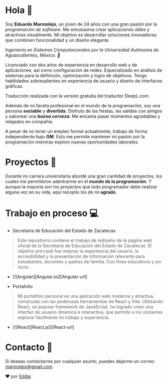 # Hola 🍕

Soy **Eduardo Marmolejo**, un joven de 24 años con una gran pasión por la *programación de software*. Me entusiasma crear aplicaciones útiles y atractivas visualmente. Mi objetivo es desarrollar soluciones innovadoras que combinen funcionalidad y un diseño elegante.

_Ingeniería en Sistemas Computacionales por la Universidad Autónoma de Aguascalientes, México. 🎒_ 

Licenciado con dos años de experiencia en desarrollo web y de aplicaciones, así como configuración de redes. Especializado en análisis de sistemas para la definición, optimización y logro de objetivos. Tengo habilidades sobresalientes en experiencia de usuario y diseño de interfaces gráficas.

Traducción realizada con la versión gratuita del traductor DeepL.com

Además de mi faceta profesional en el mundo de la programación, soy una persona **sociable** y **divertida**. Disfruto de las fiestas, las salidas con amigos y saborear una ***buena cerveza***. Me encanta pasar momentos agradables y relajados en compañía.

A pesar de no tener un empleo formal actualmente, trabajo de forma independiente bajo **GM**. Esto me permite mantener mi pasión por la programación mientras exploro nuevas oportunidades laborales.

# Proyectos 🦾

Durante mi carrera universitaria abordé una gran cantidad de proyectos, los cuales me permitieron adentrarme en el **mundo de la programación**. Y aunque la mayoría son los proyectos que todo programador debe realizar alguna vez en su vida, aquí recopilo los de mi **agrado**.

# Trabajo en proceso 💻

 - Secretaría de Educación del Estado de Zacatecas
 > Este repositorio contiene el trabajo de rediseño de la página web oficial de la Secretaría de Educación del Estado de Zacatecas. El objetivo principal fue mejorar la experiencia del usuario, la accesibilidad y la presentación de información relevante para estudiantes, docentes y padres de familia. Con fines educativos y sin lúcro.
 > 
* [![Angular][Angular.io]][Angular-url]

 - Portafolio
 > Mi portafolio personal es una aplicación web moderna y atractiva, construida con las poderosas herramientas de React y Vite. Utilizando React, un popular framework de JavaScript, he logrado crear una interfaz de usuario dinámica e interactiva, que permite a los visitantes explorar fácilmente mi trabajo y experiencia.

* [![React][React.js]][React-url]

# Contacto 📱

Si deseas contactarme por cualquier asunto, puedes dejarme un correo:
[marmolejx@gmail.com](mailto:marmolejx@gmail.com)

❤️ por [Eddie](https://github.com/marmolejox)

